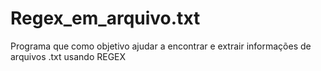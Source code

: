 # Regex_em_arquivo.txt
Programa que como objetivo ajudar a encontrar e extrair informações de arquivos .txt usando REGEX

